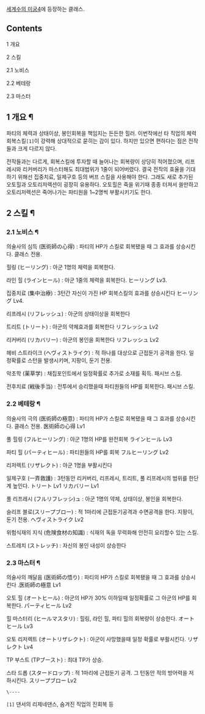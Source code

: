 [세계수의 미궁4](%EC%84%B8%EA%B3%84%EC%88%98%EC%9D%98%20%EB%AF%B8%EA%B6%81%204.md)에 등장하는
클래스.

## Contents

    

1 개요

2 스킬

    

2.1 노비스

2.2 베테랑

2.3 마스터

## 1 개요 ¶

파티의 체력과 상태이상, 봉인회복을 책임지는 든든한 힐러. 이번작에선 타 직업의 체력회복스킬`[1]`이 강력해 상대적으로 묻히는 감이 있다.
하지만 있으면 편하다는 점은 전작들과 크게 다르지 않다.

  

전작들과는 다르게, 회복스킬에 투자할 때 늘어나는 회복량이 상당히 적어졌으며, 리프레시와 리커버리가 마스터해도 최대범위가 1줄이 되어버렸다.
결국 전작의 효율을 기대하기 위해선 집중치료, 일제구호 등의 버프 스킬을 사용해야 한다. 그래도 새로 추가된 오토힐과 오토리저렉션이 굉장히
유용하다. 오토힐은 죽을 위기때 종종 터져서 쓸만하고 오토리저렉션은 죽어나가는 파티원을 1~2명씩 부활시키기도 한다.  

## 2 스킬 ¶

### 2.1 노비스 ¶

의술사의 심득 (医術師の心得) : 파티의 HP가 스킬로 회복됐을 때 그 효과를 상승시킨다. 클래스 전용.  

  

힐링 (ヒーリング) : 아군 1명의 체력을 회복한다.  

  

라인 힐 (ラインヒール) : 아군 1줄의 체력을 회복한다. ヒーリング Lv3.  

  

집중치료 (集中治療) : 3턴간 자신이 가진 HP 회복스킬의 효과를 상승시킨다 ヒーリング Lv4.  

  

리프레시 (リフレッシュ) : 아군의 상태이상을 회복한다  

  

트리트 (トリート) : 아군의 약체효과를 회복한다 リフレッシュ Lv2  

  

리커버리 (リカバリー) : 아군의 봉인을 회복한다 リフレッシュ Lv2  

  

헤비 스트라이크 (ヘヴィストライク) : 적 하나를 대상으로 근접둔기 공격을 한다. 일정확률로 스턴을 발생시키며, 지팡이, 둔기 전용.  

  

악초학 (薬草学) : 채집포인트에서 일정확률로 추가로 소재를 획득. 패시브 스킬.  

  

전후치료 (戦後手当) : 전투에서 승리했을때 파티원들의 HP를 회복한다. 패시브 스킬.  

### 2.2 베테랑 ¶

의술사의 극의 (医術師の極意) : 파티의 HP가 스킬로 회복됐을 때 그 효과를 상승시킨다. 클래스 전용. 医術師の心得 Lv1  

  

풀 힐링 (フルヒーリング) : 아군 1명의 HP를 완전회복 ラインヒール Lv3  

  

파티 힐 (パーティヒール) : 파티원들의 HP를 회복 フルヒーリング Lv2  

  

리저렉트 (リザレクト) : 아군 1명을 부활시킨다  

  

일제구호 (一斉救護) : 3턴동안 리커버리, 리프레시, 트리트, 풀 리프레시의 범위를 한단계 높인다. トリート Lv1 リカバリー Lv1  

  

풀 리프레시 (フルリフレッシ)ュ : 아군 1명의 약체, 상태이상, 봉인을 회복한다.  

  

슬리프 블로(スリープブロー) : 적 1마리에 근접둔기공격과 수면공격을 한다. 지팡이, 둔기 전용. ヘヴィストライク Lv2  

  

위험식재의 지식 (危険食材の知識) : 식재의 독을 무력화해 안전히 요리할수 있는 스킬.  

  

스트레치 (ストレッチ) : 자신의 봉인 내성이 상승한다  

### 2.3 마스터 ¶

의술사의 깨달음 (医術師の悟り) : 파티의 HP가 스킬로 회복됐을 때 그 효과를 상승시킨다 .医術師の極意 Lv1  

  

오토 힐 (オートヒール) : 아군의 HP가 30% 이하일때 일정확률로 그 아군의 HP를 회복한다. パーティヒール Lv2  

  

힐 마스터리 (ヒールマスタリ) : 힐링, 라인 힐, 파티 힐의 회복량이 상승한다. オートヒール Lv3  

  

오토 리저렉트 (オートリザレクト) : 아군이 사망했을때 일정 확률로 부활시킨다. リザレクト Lv4  

  

TP 부스트 (TPブースト) : 최대 TP가 상승.  

  

스타 드롭 (スタードロップ) : 적 1마리에 근접둔기 공격. 그 턴동안 적의 방어력을 저하시킨다. スリープブロー Lv2  

`\----`

`[1]` 댄서의 리제네댄스, 숨겨진 직업의 진회복 등

